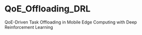# QoE_Offloading_DRL
QoE-Driven Task Offloading in Mobile Edge Computing with Deep Reinforcement Learning
